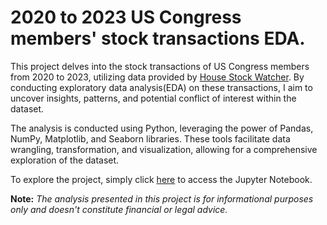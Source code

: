 # 2020 to 2023 US Congress members' stock transactions EDA.

This project delves into the stock transactions of US Congress members from 2020 to 2023, utilizing data provided by [House Stock Watcher](https://housestockwatcher.com/api). By conducting exploratory data analysis(EDA) on these transactions, I aim to uncover insights, patterns, and potential conflict of interest within the dataset.

The analysis is conducted using Python, leveraging the power of Pandas, NumPy, Matplotlib, and Seaborn libraries. These tools facilitate data wrangling, transformation, and visualization, allowing for a comprehensive exploration of the dataset.

To explore the project, simply click [here](./stocks.ipynb) to access the Jupyter Notebook.

**Note:** *The analysis presented in this project is for informational purposes only and doesn't constitute financial or legal advice.*
